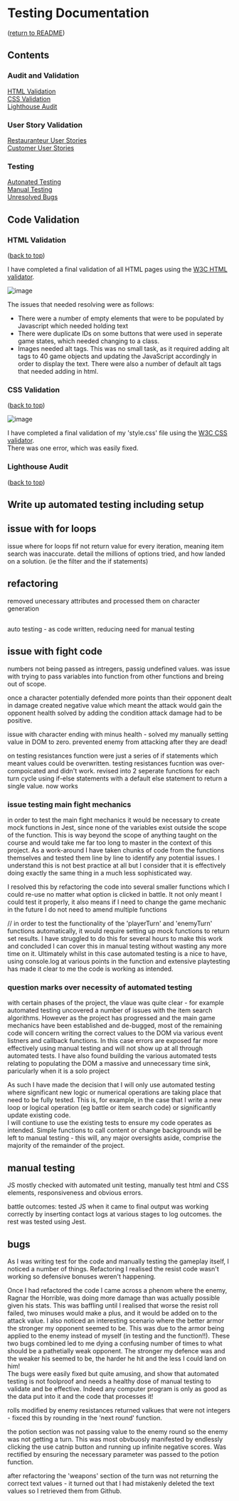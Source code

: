 # Testing Documentation

([return to README](README.md))

## Contents

### Audit and Validation

[HTML Validation](#html-validation)\
[CSS Validation](#css-validation)\
[Lighthouse Audit](#lighthouse-audit)

### User Story Validation

[Restauranteur User Stories](#restauranteur-user-stories)\
[Customer User Stories](#customer-user-stories)

### Testing

[Autonated Testing](#error-testing)\
[Manual Testing](#manual-testing)\
[Unresolved Bugs](#unresolved-bugs)

## Code Validation

### HTML Validation

([back to top](#testing-documentation))

I have completed a final validation of all HTML pages using the [W3C HTML validator](https://validator.w3.org/).

![image](assets/images/testing/html-validation.jpg)

The issues that needed resolving were as follows:
 - There were a number of empty elements that were to be populated by Javascript which needed holding text
 - There were duplicate IDs on some buttons that were used in seperate game states, which needed changing to a class.
 - Images needed alt tags.  This was no small task, as it required adding alt tags to 40 game objects and updating the JavaScript accordingly in order to display the text.  There were also a number of default alt tags that needed adding in html.

### CSS Validation

([back to top](#testing-documentation))

![image](assets/images/testing/css-validation.jpg)

I have completed a final validation of my 'style.css' file using the [W3C CSS validator](https://jigsaw.w3.org/css-validator/).\
There was one error, which was easily fixed.

### Lighthouse Audit

([back to top](#testing-documentation))

## Write up automated testing including setup

## issue with for loops

issue where for loops fif not return value for every iteration, meaning item search was inaccurate.
detail the millions of options tried, and how landed on a solution. (ie the filter and the if statements)

## refactoring

removed unecessary attributes and processed them on character generation

##

auto testing - as code written, reducing need for manual testing


## issue with fight code

numbers not being passed as intregers, passig undefined values.  was issue with trying to pass variables into function from other functions and breing out of scope.

once a character potentially defended more points than their opponent dealt in damage created negative value which meant the attack would gain the opponent health
solved by adding the condition attack damage had to be positive.

issue with character ending with minus health - solved my manually setting value in DOM to zero.
prevented enemy from attacking after they are dead!

on testing resistances function were just a series of if statements which meant values could be overwritten. 
testing resistances fucntion was over-compoicated and didn't work. revised into 2 seperate functions for each turn cycle using if-else statements with a default else statement to return a single value.
now works

### issue testing main  fight mechanics
in order to test the main fight mechanics it would be necessary to create mock functions in Jest, since none of the variables exist outside the scope of the function.  This is way beyond the scope of anything taught on the course and would take me far too long to master in the context of this project.
As a work-around I have taken chunks of code from the functions themselves and tested them line by line to identify any potential issues.
I understand this is not best practice at all but I consider that it is effectively doing exactly the same thing in a much less sophisticated way.

I resolved this by refactoring the code into several smaller functions which I could re-use no matter what option is clicked in battle.  It not only meant I could test it properly, 
it also means if I need to change the game mechanic in the future I do not need to amend multiple functions

// in order to test the functionality of the 'playerTurn' and 'enemyTurn' functions automatically, it would require setting up mock functions to return set results.
I have struggled to do this for several hours to make this work and concluded I can cover this in manual testing without wasting any more time on it.
Ultimately whilst in this case automated testing is a nice to have, using console.log at various points in the function and extensive playtesting has made it clear to me the code is working as intended.

### question marks over necessity of automated testing

 with certain phases of the project, the vlaue was quite clear - for example automated testing uncovered a number of issues with the item search algorithms.
 However as the project has progressed and the main game mechanics have been established and de-bugged, most of the remaining code will concern writing the correct values to the DOM
 via various event listners and callback functions.  In this case errors are exposed far more effectively using manual testing and will not show up at all through automated tests.
 I have also found building the various automated tests relating to populating the DOM a massive and unnecessary time sink, paricularly when it is a solo project

 As such I have made the decision that I will only use automated testing where significant new logic or numerical operations are taking place that need to be fully tested.
 This is, for example, in the case that I write a new loop or logical operation (eg battle or item search code) or significantly update existing code.  
 I will contiune to use the existing tests to ensure my code operates as intended.
 Simple functions to call content or change backgrounds will be left to manual testing - this will, any major oversights aside, comprise the majority of the remainder of the project.

## manual testing

JS mostly checked with automated unit testing, manually test html and CSS elements, responsiveness and obvious errors.

battle outcomes:
tested JS when it came to final output was working correctly by inserting contact logs at various stages to log outcomes.
the rest was tested using Jest.

## bugs

As I was writing test for the code and manually testing the gameplay itself, I noticed a number of things.
Refactoring I realised the resist code wasn't working so defensive bonuses weren't happening.

Once I had refactored the code I came across a phenom where the enemy, Ragnar the Horrible, was doing more damage than was actually possible given his stats.
This was baffling until I realised that worse the resist roll failed, two minuses would make a plus, and it would be added on to the attack value.
I also noticed an interesting scenario where the better armor the stronger my opponent seemed to be.  This was due to the armor being applied to the enemy instead of myself (in testing and the function!!).
These two bugs combined led to me dying a confusing number of times to what should be a pathetially weak opponent.
The stronger my defence was and the weaker his seemed to be, the harder he hit and the less I could land on him!  
The bugs were easily fixed but quite amusing, and show that automated testing is not foolproof and needs a healthy dose of manual testing to validate and be effective.
Indeed any computer program is only as good as the data put into it and the code that processes it!

rolls modified by enemy resistances returned valkues that were not integers - fixced this by rounding in the 'next round' function.

the potion section was not passing value to the enemy round so the enemy was not getting a turn.  This was most obvbuosly manifested by endlessly clicking the use catnip button and running up infinite negative scores.
Was rectified by ensuring the necessary parameter was passed to the potion function.

after refactoring the 'weapons' section of the turn was not returning the correct text values - it turned out that I had mistakenly deleted the text values so I retrieved them from Github.
